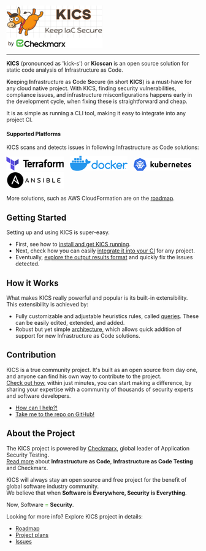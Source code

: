 <img alt="KICS - Keep Infrastructure as Code Secure" src="img/logo-kics-horizontal.png" width="250">  

---

**KICS** (pronounced as 'kick-s') or **Kicscan** is an open source solution for static code analysis of Infrastructure as Code.

**K**eeping **I**nfrastructure as **C**ode **S**ecure (in short **KICS**) is a must-have for any cloud native project. With KICS, finding security vulnerabilities, compliance issues, and infrastructure misconfigurations happens early in the development cycle, when fixing these is straightforward and cheap.

It is as simple as running a CLI tool, making it easy to integrate into any project CI.

#### Supported Platforms

KICS scans and detects issues in following Infrastructure as Code solutions:

<img alt="Terraform" src="img/logo-terraform.svg" width="150">&nbsp;&nbsp;&nbsp;
<img alt="Docker" src="img/logo-docker.png" width="150">&nbsp;&nbsp;&nbsp;
<img alt="Kubernetes" src="img/logo-k8s.png" width="150">&nbsp;&nbsp;&nbsp;
<img alt="Ansible" src="img/logo-ansible.png" width="150">

More solutions, such as AWS CloudFormation are on the [roadmap](roadmap.md).


## Getting Started

Setting up and using KICS is super-easy.

- First, see how to [install and get KICS running](getting-started.md).
- Next, check how you can easily [integrate it into your CI](integrations.md) for any project.
- Eventually, [explore the output results format](results.md) and quickly fix the issues detected.

## How it Works

What makes KICS really powerful and popular is its built-in extensibility. This extensibility is achieved by:

- Fully customizable and adjustable heuristics rules, called [queries](queries.md). These can be easily edited, extended, and added.
- Robust but yet simple [architecture](architecture.md), which allows quick addition of support for new Infrastructure as Code solutions.


## Contribution

KICS is a true community project. It's built as an open source from day one, and anyone can find his own way to contribute to the project.  
[Check out how](CONTRIBUTING.md), within just minutes, you can start making a difference, by sharing your expertise with a community of thousands of security experts and software developers.

- [How can I help?!](contribution.md)
- [Take me to the repo on GitHub!](https://github.com/Checkmarx/kics/)

## About the Project

The KICS project is powered by [Checkmarx](https://www.checkmarx.com/), global leader of Application Security Testing.  
[Read more](about.md) about **Infrastructure as Code**, **Infrastructure as Code Testing** and Checkmarx.

KICS will always stay an open source and free project for the benefit of global software industry community.  
We believe that when **Software is Everywhere, Security is Everything**.  

Now, Software <span style="color: #5FBB46">**=**</span> **Security**.

Looking for more info? Explore KICS project in details:

- [Roadmap](roadmap.md)
- [Project plans](https://github.com/Checkmarx/kics/projects)
- [Issues](https://github.com/Checkmarx/kics/issues)
